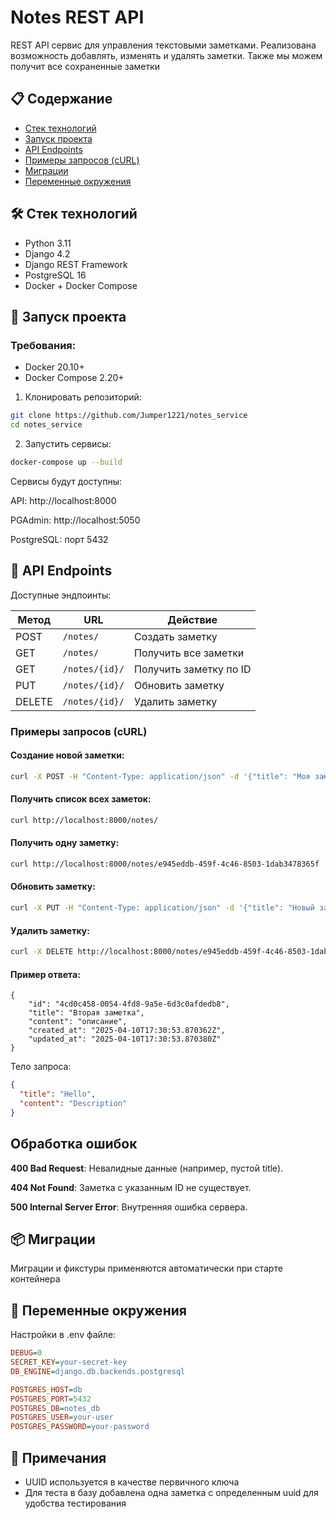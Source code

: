 # Notes REST API

REST API сервис для управления текстовыми заметками. Реализована возможность добавлять, изменять и удалять заметки. Также мы можем получит все сохраненные заметки

## 📋 Содержание

- [Стек технологий](#-стек-технологий)
- [Запуск проекта](#-запуск-проекта)
- [API Endpoints](#-api-endpoints)
- [Примеры запросов (cURL)](#примеры-запросов-(curl))
- [Миграции](#-миграции)
- [Переменные окружения](#-переменные-окружения)

## 🛠 Стек технологий

- Python 3.11
- Django 4.2
- Django REST Framework
- PostgreSQL 16
- Docker + Docker Compose

## 🚀 Запуск проекта

### Требования:

- Docker 20.10+
- Docker Compose 2.20+

1. Клонировать репозиторий:

```bash
git clone https://github.com/Jumper1221/notes_service
cd notes_service
```

2. Запустить сервисы:

```bash
docker-compose up --build
```

Сервисы будут доступны:

API: http://localhost:8000

PGAdmin: http://localhost:5050

PostgreSQL: порт 5432

## 📡 API Endpoints

Доступные эндпоинты:

| Метод  | URL            | Действие               |
| ------ | -------------- | ---------------------- |
| POST   | `/notes/`      | Создать заметку        |
| GET    | `/notes/`      | Получить все заметки   |
| GET    | `/notes/{id}/` | Получить заметку по ID |
| PUT    | `/notes/{id}/` | Обновить заметку       |
| DELETE | `/notes/{id}/` | Удалить заметку        |

### Примеры запросов (cURL)

#### Создание новой заметки:

```bash
curl -X POST -H "Content-Type: application/json" -d '{"title": "Моя заметка"}' http://localhost:8000/notes
```

#### Получить список всех заметок:

```bash
curl http://localhost:8000/notes/
```

#### Получить одну заметку:

```bash
curl http://localhost:8000/notes/e945eddb-459f-4c46-8503-1dab3478365f
```

#### Обновить заметку:

```bash
curl -X PUT -H "Content-Type: application/json" -d '{"title": "Новый заголовок"}' http://localhost:8000/notes/e945eddb-459f-4c46-8503-1dab3478365f
```

#### Удалить заметку:

```bash
curl -X DELETE http://localhost:8000/notes/e945eddb-459f-4c46-8503-1dab3478365f
```

#### Пример ответа:

```
{
    "id": "4cd0c458-0054-4fd8-9a5e-6d3c0afdedb8",
    "title": "Вторая заметка",
    "content": "описание",
    "created_at": "2025-04-10T17:30:53.870362Z",
    "updated_at": "2025-04-10T17:30:53.870380Z"
}
```

Тело запроса:

```json
{
  "title": "Hello",
  "content": "Description"
}
```

## Обработка ошибок

**400 Bad Request**: Невалидные данные (например, пустой title).

**404 Not Found**: Заметка с указанным ID не существует.

**500 Internal Server Error**: Внутренняя ошибка сервера.

## 📦 Миграции

Миграции и фикстуры применяются автоматически при старте контейнера

## 🔧 Переменные окружения

Настройки в .env файле:

```ini
DEBUG=0
SECRET_KEY=your-secret-key
DB_ENGINE=django.db.backends.postgresql

POSTGRES_HOST=db
POSTGRES_PORT=5432
POSTGRES_DB=notes_db
POSTGRES_USER=your-user
POSTGRES_PASSWORD=your-password
```

## 📌 Примечания

- UUID используется в качестве первичного ключа
- Для теста в базу добавлена одна заметка с определенным uuid для удобства тестирования
